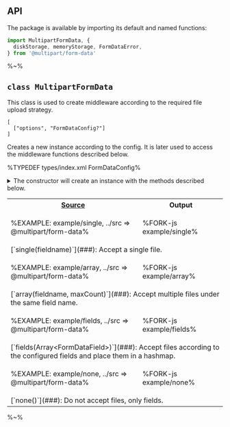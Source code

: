 ## API

The package is available by importing its default and named functions:

```js
import MultipartFormData, {
  diskStorage, memoryStorage, FormDataError,
} from '@multipart/form-data'
```

%~%

## `class MultipartFormData`

This class is used to create middleware according to the required file upload strategy.

```### constructor => MultipartFormData
[
  ["options", "FormDataConfig?"]
]
```

Creates a new instance according to the config. It is later used to access the middleware functions described below.

%TYPEDEF types/index.xml FormDataConfig%

<details>
<summary>
The constructor will create an instance with the methods described below.
</summary>

%TYPEDEF types/index.xml FormData%
</details>

<!-- ### `single` -->

<!-- Accept a single file. -->

<table>
<!-- block-start -->
<tr><th><a href="example">Source</a></th><th>Output</th></tr>
<tr><td>

%EXAMPLE: example/single, ../src => @multipart/form-data%
</td>
<td>

%FORK-js example/single%
</td></tr>
<tr><td colspan="2"><md2html>[`single(fieldname)`](###): Accept a single file.</md2html></td></tr>
<!-- block-start -->
<tr><td>

%EXAMPLE: example/array, ../src => @multipart/form-data%
</td>
<td>

%FORK-js example/array%
</td></tr>
<tr><td colspan="2"><md2html>[`array(fieldname, maxCount)`](###): Accept multiple files under the same field name.</md2html></td></tr>

<!-- block-start -->
<tr><td>

%EXAMPLE: example/fields, ../src => @multipart/form-data%
</td>
<td>

%FORK-js example/fields%
</td></tr>
<tr><td colspan="2"><md2html>[`fields(Array&lt;FormDataField&gt;)`](###): Accept files according to the configured fields and place them in a hashmap.</md2html></td></tr>

<!-- block-start -->
<tr><td>

%EXAMPLE: example/none, ../src => @multipart/form-data%
</td>
<td>

%FORK-js example/none%
</td></tr>
<tr><td colspan="2"><md2html>[`none()`](###): Do not accept files, only fields.</md2html></td></tr>
</table>

%~%